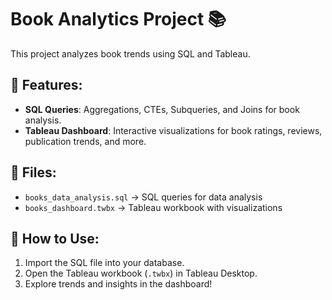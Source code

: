 # Book Analytics Project 📚  
This project analyzes book trends using SQL and Tableau.  

## 📌 Features:
- **SQL Queries**: Aggregations, CTEs, Subqueries, and Joins for book analysis.  
- **Tableau Dashboard**: Interactive visualizations for book ratings, reviews, publication trends, and more.  

## 🔗 Files:
- `books_data_analysis.sql` → SQL queries for data analysis  
- `books_dashboard.twbx` → Tableau workbook with visualizations  

## 🚀 How to Use:
1. Import the SQL file into your database.  
2. Open the Tableau workbook (`.twbx`) in Tableau Desktop.  
3. Explore trends and insights in the dashboard!  
